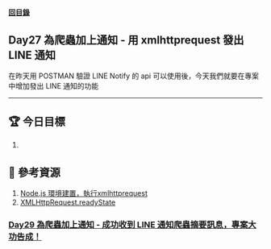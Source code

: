 #### [回目錄](../README.md)
## Day27 為爬蟲加上通知 - 用 xmlhttprequest 發出 LINE 通知

在昨天用 POSTMAN 驗證 LINE Notify 的 api 可以使用後，今天我們就要在專案中增加發出 LINE 通知的功能

----

🏆 今日目標
----
1. 


📖 參考資源
----
1. [Node.js 環境建置，執行xmlhttprequest](http://white5168.blogspot.com/2017/01/nodejs-xmlhttprequest.html#.X32HPZMzb64)
2. [XMLHttpRequest.readyState](https://developer.mozilla.org/zh-TW/docs/Web/API/XMLHttpRequest/readyState)

### [Day29 為爬蟲加上通知 - 成功收到 LINE 通知爬蟲摘要訊息，專案大功告成！](/day26/README.md)